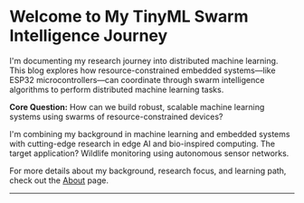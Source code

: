 # Welcome to My TinyML Swarm Intelligence Journey

I'm documenting my research journey into distributed machine learning. This blog explores how resource-constrained embedded systems—like ESP32 microcontrollers—can coordinate through swarm intelligence algorithms to perform distributed machine learning tasks.

**Core Question:** How can we build robust, scalable machine learning systems using swarms of resource-constrained devices?

I'm combining my background in machine learning and embedded systems with cutting-edge research in edge AI and bio-inspired computing. The target application? Wildlife monitoring using autonomous sensor networks.

For more details about my background, research focus, and learning path, check out the [About](/about/) page.

---

